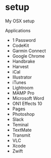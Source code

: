# setup
My OSX setup

Applications

<ul>
<li>1 Password</li>
<li>CodeKit</li>
<li>Garmin Connect</li>
<li>Google Chrome</li>
<li>Handbrake</li>
<li>Harvest</li>
<li>iCal </li>
<li>Illustrator </li>
<li>iTunes</li>
<li>Lightroom</li>
<li>MAMP Pro</li>
<li>Microsoft Word</li>
<li>ON1 Effects 10</li>
<li>Pages</li>
<li>Photoshop</li>
<li>Slack </li>
<li>Teminal</li>
<li>TextMate</li>
<li>Transmit</li>
<li>VLC</li>
<li>Xcode </li>
<li>Zwift</li>
</ul>
